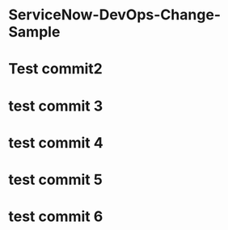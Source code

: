 # ServiceNow-DevOps-Change-Sample
# Test commit2
# test commit 3
# test commit 4
# test commit 5
# test commit 6
